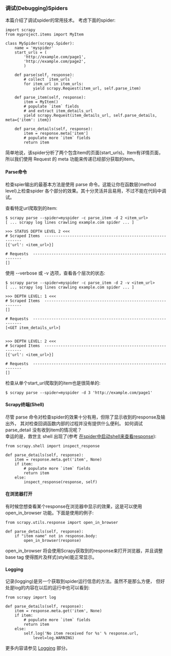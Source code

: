 ### 调试(Debugging)Spiders  
本篇介绍了调试spider的常用技术。 考虑下面的spider:  

```
import scrapy
from myproject.items import MyItem

class MySpider(scrapy.Spider):
    name = 'myspider'
    start_urls = (
        'http://example.com/page1',
        'http://example.com/page2',
        )

    def parse(self, response):
        # collect `item_urls`
        for item_url in item_urls:
            yield scrapy.Request(item_url, self.parse_item)

    def parse_item(self, response):
        item = MyItem()
        # populate `item` fields
        # and extract item_details_url
        yield scrapy.Request(item_details_url, self.parse_details, meta={'item': item})

    def parse_details(self, response):
        item = response.meta['item']
        # populate more `item` fields
        return item
```
简单地说，该spider分析了两个包含item的页面(start_urls)。Item有详情页面， 所以我们使用 Request 的 meta 功能来传递已经部分获取的item。
#### Parse命令  
检查spier输出的最基本方法是使用 parse 命令。这能让你在函数层(method level)上检查spider 各个部分的效果。其十分灵活并且易用，不过不能在代码中调试。

查看特定url爬取到的item:  

```
$ scrapy parse --spider=myspider -c parse_item -d 2 <item_url>
[ ... scrapy log lines crawling example.com spider ... ]

>>> STATUS DEPTH LEVEL 2 <<<
# Scraped Items  ------------------------------------------------------------
[{'url': <item_url>}]

# Requests  -----------------------------------------------------------------
[]
```
使用 --verbose 或 -v 选项，查看各个层次的状态:

```
$ scrapy parse --spider=myspider -c parse_item -d 2 -v <item_url>
[ ... scrapy log lines crawling example.com spider ... ]

>>> DEPTH LEVEL: 1 <<<
# Scraped Items  ------------------------------------------------------------
[]

# Requests  -----------------------------------------------------------------
[<GET item_details_url>]


>>> DEPTH LEVEL: 2 <<<
# Scraped Items  ------------------------------------------------------------
[{'url': <item_url>}]

# Requests  -----------------------------------------------------------------
[]
```
检查从单个start_url爬取到的item也是很简单的:
```
$ scrapy parse --spider=myspider -d 3 'http://example.com/page1'
```  
#### Scrapy终端(Shell)  
尽管 parse 命令对检查spider的效果十分有用，但除了显示收到的response及输出外， 其对检查回调函数内部的过程并没有提供什么便利。 如何调试 parse_detail 没有收到item的情况呢？  
幸运的是，救世主 shell 出现了(参考 [在spider中启动shell来查看response](http://scrapy-chs.readthedocs.io/zh_CN/0.24/topics/shell.html#topics-shell-inspect-response)):

```
from scrapy.shell import inspect_response

def parse_details(self, response):
    item = response.meta.get('item', None)
    if item:
        # populate more `item` fields
        return item
    else:
        inspect_response(response, self)
```
#### 在浏览器打开  
有时候您想查看某个response在浏览器中显示的效果，这是可以使用 open_in_browser 功能。下面是使用的例子:  

```
from scrapy.utils.response import open_in_browser

def parse_details(self, response):
    if "item name" not in response.body:
        open_in_browser(response)
```  
open_in_browser 将会使用Scrapy获取到的response来打开浏览器，并且调整 base tag 使得图片及样式(style)能正常显示。  
#### Logging  
记录(logging)是另一个获取到spider运行信息的方法。虽然不是那么方便， 但好处是log的内容在以后的运行中也可以看到:  

```
from scrapy import log

def parse_details(self, response):
    item = response.meta.get('item', None)
    if item:
        # populate more `item` fields
        return item
    else:
        self.log('No item received for %s' % response.url,
            level=log.WARNING)
```
更多内容请参见 [Logging](http://scrapy-chs.readthedocs.io/zh_CN/0.24/topics/logging.html#topics-logging) 部分。